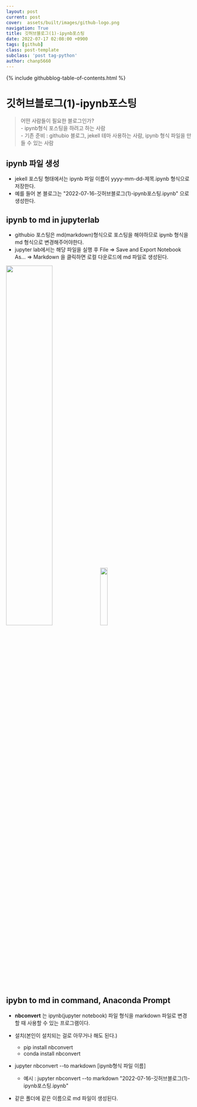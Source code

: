```yaml
---
layout: post
current: post
cover:  assets/built/images/github-logo.png
navigation: True
title: 깃허브블로그(1)-ipynb포스팅 
date: 2022-07-17 02:08:00 +0900
tags: [github]
class: post-template
subclass: 'post tag-python'
author: chanp5660
---
```


{% include githubblog-table-of-contents.html %}

# 깃허브블로그(1)-ipynb포스팅


>어떤 사람들이 필요한 블로그인가?  
    - ipynb형식 포스팅을 하려고 하는 사람    
    - 기존 준비 : githubio 블로그, jekell 테마 사용하는 사람, ipynb 형식 파일을 만들 수 있는 사람


## ipynb 파일 생성

- jekell 포스팅 형태에서는 ipynb 파일 이름이 yyyy-mm-dd-제목.ipynb 형식으로 저장한다.
- 예를 들어 본 블로그는 "2022-07-16-깃허브블로그(1)-ipynb포스팅.ipynb" 으로 생성한다.

## ipynb to md in jupyterlab  
- githubio 포스팅은 md(markdown)형식으로 포스팅을 해야하므로 ipynb 형식을 md 형식으로 변경해주어야한다.
- jupyter lab에서는 해당 파일을 실행 후 File => Save and Export Notebook As... => Markdown 을 클릭하면 로컬 다운로드에 md 파일로 생성된다.

<img src="https://user-images.githubusercontent.com/46266247/179354050-316fed8c-9080-456b-bc11-11cbe8d462de.png" width="50%"> <img src="https://user-images.githubusercontent.com/46266247/179354094-02898f8f-392b-4c5c-945b-f21b167b91d7.png" width="20%">


## ipybn to md in command, Anaconda Prompt  
- **nbconvert** 는 ipynb(jupyter notebook) 파일 형식을 markdown 파일로 변경할 때 사용할 수 있는 프로그램이다.
- 설치(본인이 설치되는 걸로 아무거나 해도 된다.)
    - pip install nbconvert
    - conda install nbconvert
- jupyter nbconvert --to markdown [ipynb형식 파일 이름]
    - 예시 : jupyter nbconvert --to markdown "2022-07-16-깃허브블로그(1)-ipynb포스팅.ipynb"

- 같은 폴더에 같은 이름으로 md 파일이 생성된다.

